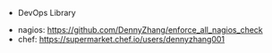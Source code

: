 * DevOps Library
- nagios: https://github.com/DennyZhang/enforce_all_nagios_check
- chef: https://supermarket.chef.io/users/dennyzhang001
